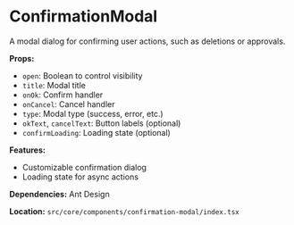 # ConfirmationModal

A modal dialog for confirming user actions, such as deletions or approvals.

**Props:**

- `open`: Boolean to control visibility
- `title`: Modal title
- `onOk`: Confirm handler
- `onCancel`: Cancel handler
- `type`: Modal type (success, error, etc.)
- `okText`, `cancelText`: Button labels (optional)
- `confirmLoading`: Loading state (optional)

**Features:**

- Customizable confirmation dialog
- Loading state for async actions

**Dependencies:** Ant Design

**Location:** `src/core/components/confirmation-modal/index.tsx`
